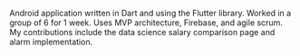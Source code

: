 Android application written in Dart and using the Flutter library. Worked in a group of 6 for 1 week. Uses MVP architecture, Firebase, and agile scrum. My contributions include the data science salary comparison page and alarm implementation.
